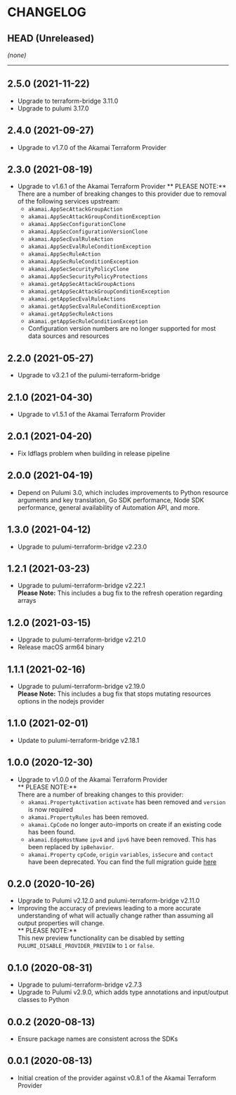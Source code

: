 CHANGELOG
=========

## HEAD (Unreleased)
_(none)_

---

## 2.5.0 (2021-11-22)
* Upgrade to terraform-bridge 3.11.0
* Upgrade to pulumi 3.17.0

## 2.4.0 (2021-09-27)
* Upgrade to v1.7.0 of the Akamai Terraform Provider

## 2.3.0 (2021-08-19)
* Upgrade to v1.6.1 of the Akamai Terraform Provider
  ** PLEASE NOTE:**  
  There are a number of breaking changes to this provider due to removal of the following services upstream:
  * `akamai.AppSecAttackGroupAction`
  * `akamai.AppSecAttackGroupConditionException`
  * `akamai.AppSecConfigurationClone`
  * `akamai.AppSecConfigurationVersionClone`
  * `akamai.AppSecEvalRuleAction`
  * `akamai.AppSecEvalRuleConditionException`
  * `akamai.AppSecRuleAction`
  * `akamai.AppSecRuleConditionException`
  * `akamai.AppSecSecurityPolicyClone`
  * `akamai.AppSecSecurityPolicyProtections`
  * `akamai.getAppSecAttackGroupActions`
  * `akamai.getAppSecAttackGroupConditionException`
  * `akamai.getAppSecEvalRuleActions`
  * `akamai.getAppSecEvalRuleConditionException`
  * `akamai.getAppSecRuleActions`
  * `akamai.getAppSecRuleConditionException`
  * Configuration version numbers are no longer supported for most data sources and resources

## 2.2.0 (2021-05-27)
* Upgrade to v3.2.1 of the pulumi-terraform-bridge

## 2.1.0 (2021-04-30)
* Upgrade to v1.5.1 of the Akamai Terraform Provider

## 2.0.1 (2021-04-20)
* Fix ldflags problem when building in release pipeline

## 2.0.0 (2021-04-19)
* Depend on Pulumi 3.0, which includes improvements to Python resource arguments and key translation, Go SDK performance,
  Node SDK performance, general availability of Automation API, and more.

## 1.3.0 (2021-04-12)
* Upgrade to pulumi-terraform-bridge v2.23.0

## 1.2.1 (2021-03-23)
* Upgrade to pulumi-terraform-bridge v2.22.1  
  **Please Note:** This includes a bug fix to the refresh operation regarding arrays

## 1.2.0 (2021-03-15)
* Upgrade to pulumi-terraform-bridge v2.21.0
* Release macOS arm64 binary

## 1.1.1 (2021-02-16)
* Upgrade to pulumi-terraform-bridge v2.19.0  
  **Please Note:** This includes a bug fix that stops mutating resources options in the nodejs provider

## 1.1.0 (2021-02-01)
* Update to pulumi-terraform-bridge v2.18.1

## 1.0.0 (2020-12-30)
* Upgrade to v1.0.0 of the Akamai Terraform Provider  
  ** PLEASE NOTE:**  
  There are a number of breaking changes to this provider:
  * `akamai.PropertyActivation` `activate` has been removed and `version` is now required
  * `akamai.PropertyRules` has been removed.
  * `akamai.CpCode` no longer auto-imports on create if an existing code has been found.
  * `akamai.EdgeHostName` `ipv4` and `ipv6` have been removed. This has been replaced by `ipBehavior`.
  * `akamai.Property` `cpCode`, `origin` `variables`, `isSecure` and `contact` have been deprecated. 
  You can find the full migration guide [here](https://github.com/akamai/terraform-provider-akamai/blob/master/docs/guides/1.0_migration.md)

## 0.2.0 (2020-10-26)
* Upgrade to Pulumi v2.12.0 and pulumi-terraform-bridge v2.11.0
* Improving the accuracy of previews leading to a more accurate understanding of what will actually change rather than assuming all output properties will change.  
  ** PLEASE NOTE:**  
  This new preview functionality can be disabled by setting `PULUMI_DISABLE_PROVIDER_PREVIEW` to `1` or `false`.

## 0.1.0 (2020-08-31)
* Upgrade to pulumi-terraform-bridge v2.7.3
* Upgrade to Pulumi v2.9.0, which adds type annotations and input/output classes to Python

## 0.0.2 (2020-08-13)
* Ensure package names are consistent across the SDKs

## 0.0.1 (2020-08-13)
* Initial creation of the provider against v0.8.1 of the Akamai Terraform Provider
